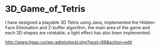 # 3D_Game_of_Tetris

I have designed a playable 3D Tetris using Java, implemented the Hidden-Face Elimination and Z-buffer algorithm, the main area of the game and each 3D shapes are rotatable, a light effect has also been implemented. 

http://www.hgao.co/wp-admin/post.php?post=66&action=edit
